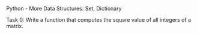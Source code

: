 Python - More Data Structures: Set, Dictionary 

Task 0: Write a function that computes the square value of all integers of a matrix.

